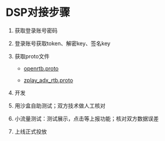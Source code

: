 # DSP对接步骤

1. 获取登录账号密码

2. 登录账号获取token、解密key、签名key

3. 获取proto文件

    - [openrtb.proto](./openrtb.proto)

    - [zplay_adx_rtb.proto](./zplay_adx_rtb.proto)

4. 开发

5. 用沙盒自助测试；双方技术做人工核对

6. 小流量测试：测试展示，点击等上报功能；核对双方数据误差

7. 上线正式投放
